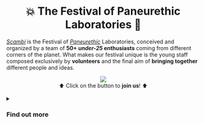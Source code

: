 <h1 align='center'>💥 The Festival of Paneurethic Laboratories 🚀</h1>

[*Scambi*](https://scambi.org 'Scambi Festival official website') is the Festival of [*Paneurethic*](https://scambi.org/en/the-paneuretic-universe-of-scambi/ '“The Paneurethic Universe of Scambi Festival„') Laboratories, conceived and organized by a team of **50+ *under-25* enthusiasts** coming from different corners of the planet. What makes our festival unique is the young staff composed exclusively by **volunteers** and the final aim of **bringing together** different people and ideas.

<div align='center'>
	<a href='mailto:staff@scambi.org?subject=Silicon%20Team%20Application&body=Name%3A%20%0AWebsite%3A%20%0AGitHub%20profile%3A%20%0ASkills%3A%0A%0AWhy%20am%20I%20joining%3F%0A%0A%3C%21--%20Write%20here%20the%20reasons%20--%3E' alt='LOOKING FOR VOLUNTEERS!' title='send us an email to enroll!'>
		<img src='https://user-images.githubusercontent.com/42862428/176491641-5b5109cf-917c-4cfb-bf25-9ef52dfd109c.svg' />
	</a><br />
	⬆️ Click on the button to <strong>join us</strong>! ⬆️
</div>

<br />

<details>
	<summary><h3>Find out more</h3></summary>
	
<img src='https://scambi.org/wp-content/uploads/2021/11/homepage-1980x1320.jpg' alt='A photo from the Scambi 2021 opening event'>

## ℹ️ General info

- [Scambi Festival website](https://scambi.org 'scambi.org')
- [@scambifestival Instagram profile](https://instagram.org/scambifestival 'Scambi Festival on Instagram')
- [Scambi Festival’s Manual](https://manuale.scambi.org), containing all of the info about the festival’s behind the scenes work

## Who are we looking for? 👀

- 📟 **System administrators**
- 🧑🏾‍💻 **Web developers**
</details>
